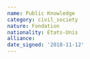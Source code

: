 ```yaml
---
name: Public Knowledge
category: civil_society
nature: Fondation 
nationality: Etats-Unis
alliance: 
date_signed: '2018-11-12'
---
```

    